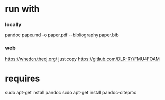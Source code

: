 # run with 

### locally
pandoc paper.md -o paper.pdf --bibliography paper.bib 

### web
https://whedon.theoj.org/
just copy https://github.com/DLR-RY/FMU4FOAM 

# requires

sudo apt-get install pandoc
sudo apt-get install pandoc-citeproc